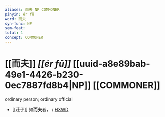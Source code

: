 ```yaml
---
aliases: 而夫 NP COMMONER
pinyin: ér fū
word: 而夫
syn-func: NP
sem-feat: 
total: 1
concept: COMMONER 
---
```

# [[而夫]] *[[ér fū]]*  [[uuid-a8e89bab-49e1-4426-b230-0ec7887fd8b4|NP]] [[COMMONER]]
ordinary person; ordinary official
 - [[莊子]] 如**而夫**者，
                     / [HXWD](https://hxwd.org/textview.html?location=KR5c0126_tls_032-7a.44)